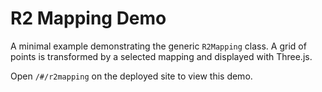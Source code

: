 # R2 Mapping Demo

A minimal example demonstrating the generic `R2Mapping` class. A grid of points
is transformed by a selected mapping and displayed with Three.js.

Open `/#/r2mapping` on the deployed site to view this demo.
